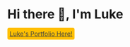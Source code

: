 <h1>Hi there 👋,  I'm Luke</h1>
<a href="https://lukeshin3022.github.io/creative_luke/" style="background-color:#FFBF00; color: #3d4144; border-radius:4px; cursor:pointer; padding:1% 1% 1% 1%;" rel="nofollow">Luke's Portfolio Here!</a>

<!--
**LukeShin3022/LukeShin3022** is a ✨ _special_ ✨ repository because its `README.md` (this file) appears on your GitHub profile.

Here are some ideas to get you started:

- 🔭 I’m currently working on ...
- 🌱 I’m currently learning ...
- 👯 I’m looking to collaborate on ...
- 🤔 I’m looking for help with ...
- 💬 Ask me about ...
- 📫 How to reach me: ...
- 😄 Pronouns: ...
- ⚡ Fun fact: ...
-->
